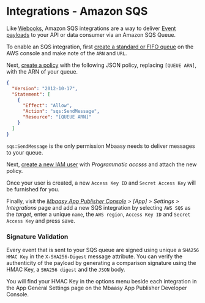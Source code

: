 # Integrations - Amazon SQS

Like [Webooks](/integrations/webhooks), Amazon SQS integrations are a way to deliver [Event payloads](/integrations/event_payloads) to your API or data consumer via an Amazon SQS Queue.

To enable an SQS integration, first [create a standard or FIFO queue](https://console.aws.amazon.com/sqs/home) on the AWS console and make note of the `ARN` and `URL`.

Next, [create a policy](https://console.aws.amazon.com/iam/home?#/policies$new?step=edit) with the following JSON policy, replacing `[QUEUE ARN]`, with the ARN of your queue.

```json
{
  "Version": "2012-10-17",
  "Statement": [
    {
      "Effect": "Allow",
      "Action": "sqs:SendMessage",
      "Resource": "[QUEUE ARN]"
    }
  ]
}
```

`sqs:SendMessage` is the only permission Mbaasy needs to deliver messages to your queue.

Next, [create a new IAM user](https://console.aws.amazon.com/iam/home?#/users$new?step=details) with *Programmatic accsss* and attach the new policy.

Once your user is created, a new `Access Key ID` and `Secret Access Key` will be furnished for you.

Finally, visit the *[Mbaasy App Publisher Console](https://console.mbaasy.com) > [App] > Settings > Integrations* page and add a new SQS integration by selecting `AWS SQS` as the *target*, enter a unique `name`, the `AWS region`, `Access Key ID` and `Secret Access Key` and press save.

### Signature Validation

Every event that is sent to your SQS queue are signed using unique a `SHA256 HMAC Key` in the `X-SHA256-Digest` message attribute. You can verify the authenticity of the payload by generating a comparison signature using the HMAC Key, a `SHA256 digest` and the `JSON` body.

You will find your HMAC Key in the options menu beside each integration in the App General Settings page on the Mbaasy App Publisher Developer Console.
